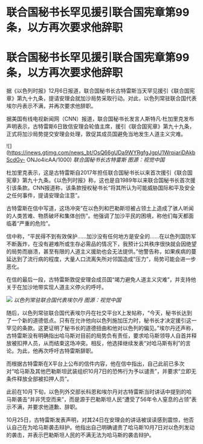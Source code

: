 # 联合国秘书长罕见援引联合国宪章第99条，以方再次要求他辞职

# 联合国秘书长罕见援引联合国宪章第99条，以方再次要求他辞职

据《以色列时报》12月6日报道，联合国秘书长古特雷斯当天罕见援引《联合国宪章》第九十九条，提请安理会就加沙局势采取行动。对此，以色列常驻联合国代表埃尔丹表示不满，并再次要求他辞职。

据美国有线电视新闻网（CNN）报道，联合国秘书长发言人斯特凡·杜加里克发布声明表示，古特雷斯6日致信安理会轮值主席，援引《联合国宪章》第九十九条，正式将加沙局势提交安理会处理，敦促其成员国避免当地发生人道主义灾难。

![](https://inews.gtimg.com/news_bt/OsQ66gUDa9WYRgfgJgpU1WrpiariDAkbScdGy-
ONJo4icAA/1000) _联合国秘书长古特雷斯 图源：视觉中国_

杜加里克表示，这是古特雷斯自2017年担任联合国秘书长以来首次援引《联合国宪章》第九十九条。《以色列时报》称，这也是自1989年以来联合国秘书长首次援引该条款。CNN报道称，该条款授权秘书长“将其所认为可能威胁国际和平及安全之任何事件，提请安理会注意”。

古特雷斯在信中写道，这场冲突“在以色列和巴勒斯坦被占领土上造成了骇人听闻的人类苦难、物质破坏和集体创伤”。他强调了加沙平民的困境，称他们每天都面临着“严重的危险”。

信中称，“平民得不到有效保护……加沙没有任何地方是安全的……在以色列国防军不断轰炸，在没有避难所或生存必需品的情况下，我预计公共秩序很快就会因绝望的局势而崩溃，甚至有限的人道主义援助也会无法提供。”他警告称，如果疾病的蔓延达到了流行病的程度，大量人口流离失所对邻国造成“压力”，局势可能会进一步恶化。

在信的最后一段，古特雷斯敦促安理会成员国“竭力避免人道主义灾难”，并支持他关于在加沙地带实现人道主义停火的呼吁。

![](https://inews.gtimg.com/news_bt/OfxoCaRKty3tkOiFR2Wteu6pb2b0E0HzS151prh6EXKCoAA/1000)
_以色列常驻联合国代表埃尔丹 图源：视觉中国_

随后，以色列常驻联合国代表埃尔丹在社交平台X上发帖称，“今天，秘书长达到了一个新的道德低点。只有在允许他向以色列施加压力时，秘书长才决定援引这一罕见的条款。这更证明了秘书长的道德扭曲和他对以色列的偏见。”埃尔丹还声称，古特雷斯没有明确指出哈马斯对目前的局势负有责任，要求哈马斯领导人自首并释放被扣押人员，从而结束这场冲突。相反，他选择继续发表“对哈马斯有利”的言论。为此，他再次呼吁古特雷斯辞职。

而根据古特雷斯在X平台上公布的信件内容，他在信中指出，自己此前已多次对“哈马斯及其他巴勒斯坦武装组织10月7日的恐怖行为予以谴责”，并要求“立即无条件释放全部被扣押人员”。

此前在10月下旬，以色列外交部长科恩和埃尔丹对古特雷斯当时讲话中提到的哈马斯袭击“并非凭空而来”，而是源于巴勒斯坦人民“遭受了56年令人窒息的占领”表示不满，并要求他道歉、辞职。

10月25日，古特雷斯发表声明，对其24日在安理会的讲话被误读感到震惊，他否认自己在为哈马斯袭击辩护。他指出自己明确谴责了哈马斯10月7日对以色列发动的袭击，并表示巴勒斯坦人民的不满无法为哈马斯的袭击辩护。

